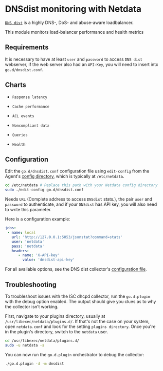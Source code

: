 <!--
title: "DNSdist monitoring with Netdata"
custom_edit_url: https://github.com/netdata/go.d.plugin/edit/master/modules/dnsdist/README.md
sidebar_label: "DNSdist"
-->

# DNSdist monitoring with Netdata

[`DNS dist`](https://dnsdist.org/) is a highly DNS-, DoS- and abuse-aware loadbalancer. 

This module monitors load-balancer performance and health metrics

## Requirements

It is necessary to have at least `user` and `password` to access `DNS dist` webserver, if 
the web server also had an `API-Key`, you will need to insert into `go.d/dnsdist.conf`.

## Charts

-     Response latency
-     Cache performance
-     ACL events
-     Noncompliant data
-     Queries
-     Health

## Configuration

Edit the `go.d/dnsdist.conf` configuration file using `edit-config` from the Agent's [config
directory](/docs/step-by-step/step-04.md#find-your-netdataconf-file), which is typically at `/etc/netdata`.

```bash
cd /etc/netdata # Replace this path with your Netdata config directory
sudo ./edit-config go.d/dnsdist.conf
```

Needs `URL` (Complete address to access `DNSdist` stats.), the pair `user` and `password` to authenticate, and if
your `DNSdist` has API key, you will also need to write this parameter.

Here is a configuration example:

```yaml
jobs:
 - name: local
   url: 'http://127.0.0.1:5053/jsonstat?command=stats'
   user: 'netdata'
   pass: 'netdata'
   headers:
      - name: 'X-API-key'
        value: 'dnsdist-api-key'
```

For all available options, see the DNS dist collector's [configuration
file](https://github.com/netdata/go.d.plugin/blob/master/config/go.d/dnsdist.conf).

## Troubleshooting

To troubleshoot issues with the ISC dhcpd collector, run the `go.d.plugin` with the debug option enabled.
The output should give you clues as to why the collector isn't working.

First, navigate to your plugins directory, usually at `/usr/libexec/netdata/plugins.d/`. If that's not the case on your
system, open `netdata.conf` and look for the setting `plugins directory`. Once you're in the plugin's directory, switch
to the `netdata` user.

```bash
cd /usr/libexec/netdata/plugins.d/
sudo -u netdata -s
```

You can now run the `go.d.plugin` orchestrator to debug the collector:

```bash
./go.d.plugin -d -m dnsdist
```
